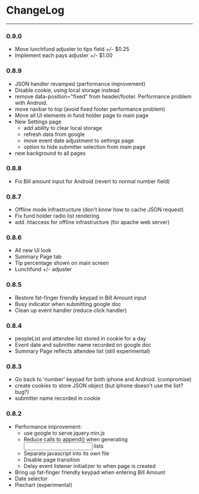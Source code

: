 # ChangeLog

---

### 0.9.0
* Move lunchfund adjuster to tips field +/- $0.25
* Implement each pays adjuster +/- $1.00

### 0.8.9
* JSON handler revamped (performance improvement)
* Disable cookie, using local storage instead
* remove data-position="fixed" from header/footer. Performance problem with Android.
* move navbar to top (avoid fixed footer performance problem)
* Move all UI elements in fund holder page to main page
* New Settings page
    * add ability to clear local storage
    * refresh data from google
    * move event date adjustment to settings page
    * option to hide submitter selection from main page
* new background to all pages

### 0.8.8
* Fix Bill amount input for Android (revert to normal number field)

### 0.8.7
* Offline mode infrastructure (don't know how to cache JSON request)
* Fix fund holder radio list rendering
* add .htaccess for offline infrastructure (for apache web server)

### 0.8.6
* All new UI look
* Summary Page tab
* Tip percentage shown on main screen
* Lunchfund +/- adjuster

### 0.8.5
* Restore fat-finger friendly keypad in Bill Amount input
* Busy indicator when submitting google doc
* Clean up event handler (reduce click handler)

### 0.8.4
* peopleList and attendee list stored in cookie for a day
* Event date and submitter name recorded on google doc
* Summary Page reflects attendee list (still experimental)

### 0.8.3
* Go back to 'number' keypad for both iphone and Android. (compromise)
* create cookies to store JSON object (but iphone doesn't use the list? bug?)
* submitter name recorded in cookie

### 0.8.2
* Performance improvement:
    * use google to serve jquery.min.js
    * Reduce calls to append() when generating <input> lists
    * Separate javascript into its own file
    * Disable page transition
    * Delay event listener initializer to when page is created
* Bring up fat-finger friendly keypad when entering Bill Amount
* Date selector
* Piechart (experimental)
